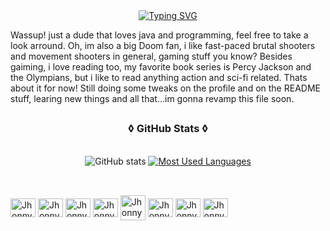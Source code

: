 <div align="center">
  <a href="https://git.io/typing-svg">
    <img src="https://readme-typing-svg.demolab.com?font=Rubik+code&weight=500&size=22&pause=1000&color=1D9399&center=true&vCenter=true&random=false&width=524&lines=%E2%99%AB+Welcome+to+my+fortress!+%E2%99%AB" alt="Typing SVG">
  </a>
</div>  

<p allign"left"> Wassup! just a dude that loves java and programming, feel free to take a look arround. Oh, im also a big Doom fan, i like fast-paced brutal shooters and movement shooters in general, gaming stuff you know? Besides gaiming, i love reading too, my favorite book series is Percy Jackson and the Olympians, but i like to read anything action and sci-fi related. Thats about it for now! Still doing some tweaks on the profile and on the README stuff, learing new things and all that...im gonna revamp this file soon.



##

<div style="text-align: center;" align="center">
  <h3>◊ GitHub Stats ◊</h3>
  <br>
  <img src="https://github-readme-stats-git-masterrstaa-rickstaa.vercel.app/api?username=JhonnyThomazz&hide_title=true&show_icons=true&include_all_commits=false&count_private=true&line_height=25&hide=issues&bg_color=000&title_color=AD0000&text_color=1D9399&border_radius=10&border_color=1D9399&icon_color=99231D&theme=dark" alt="GitHub stats">

  <a href="https://github.com/JhonnyThomazz/github-readme-stats">
    <img src="https://github-readme-stats-git-masterrstaa-rickstaa.vercel.app/api/top-langs/?username=JhonnyThomazz&line_height=10&card_width=290&layout=compact&hide_title=false&count_private=true&langs_count=4&show_icons=true&title_color=99231D&hide=html,scss,less&bg_color=000&text_color=1D9399&border_radius=10&border_color=1D9399&count_private=true" alt="Most Used Languages">
  </a>
</div>

##

<div style="display: inline_block"><br>  
  <img align="center" alt="Jhonny-JAVA" height="30" width="40" src="https://cdn.jsdelivr.net/gh/devicons/devicon@latest/icons/java/java-original.svg" ">
  <img align="center" alt="Jhonny-IDE" height="30" width="40" src="https://cdn.jsdelivr.net/gh/devicons/devicon@latest/icons/eclipse/eclipse-original.svg" ">
  <img align="center" alt="Jhonny-Windows" height="30" width="40" src="https://cdn.jsdelivr.net/gh/devicons/devicon@latest/icons/windows11/windows11-original.svg" ">
  <img align="center" alt="Jhonny-Arch" height="30" width="40" src="https://cdn.jsdelivr.net/gh/devicons/devicon@latest/icons/archlinux/archlinux-original.svg" ">
  <img align="center" alt="Jhonny-Docker" heigh="30" width="40" src="https://cdn.jsdelivr.net/gh/devicons/devicon@latest/icons/docker/docker-original.svg" ">
  <img align="center" alt="Jhonny-Browser" height="30" width="40" src="https://cdn.jsdelivr.net/gh/devicons/devicon@latest/icons/opera/opera-original.svg" ">
  <img align="center" alt="Jhonny-Figma" height="30" width="40" src="https://cdn.jsdelivr.net/gh/devicons/devicon@latest/icons/figma/figma-original.svg" ">
  <img align="center" alt="Jhonny-Android" height="30" width="40" src="https://cdn.jsdelivr.net/gh/devicons/devicon@latest/icons/android/android-plain-wordmark.svg" ">
</div>
